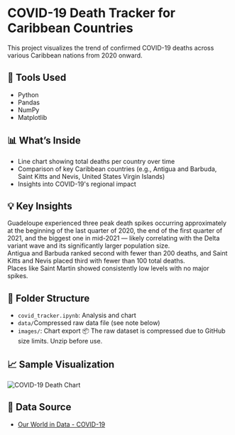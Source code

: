# COVID-19 Death Tracker for Caribbean Countries

This project visualizes the trend of confirmed COVID-19 deaths across various Caribbean nations from 2020 onward.

## 🔧 Tools Used
- Python
- Pandas
- NumPy
- Matplotlib

## 📊 What’s Inside
- Line chart showing total deaths per country over time
- Comparison of key Caribbean countries (e.g., Antigua and Barbuda, Saint Kitts and Nevis, United States Virgin Islands)
- Insights into COVID-19's regional impact

## 💡 Key Insights
Guadeloupe experienced three peak death spikes occurring approximately at the beginning of the last quarter of 2020, the end of the first quarter of 2021, and the biggest one in mid-2021 — likely correlating with the Delta variant wave and its significantly larger population size.  
Antigua and Barbuda ranked second with fewer than 200 deaths, and Saint Kitts and Nevis placed third with fewer than 100 total deaths.  
Places like Saint Martin showed consistently low levels with no major spikes.

## 📂 Folder Structure
- `covid_tracker.ipynb`: Analysis and chart
- `data/`Compressed raw data file (see note below)
- `images/`: Chart export
📦 The raw dataset is compressed due to GitHub size limits. Unzip before use.

## 📈 Sample Visualization
![COVID-19 Death Chart](images/Covid-Death-Chart.png)

## 📁 Data Source
- [Our World in Data - COVID-19](https://ourworldindata.org/covid-deaths)

